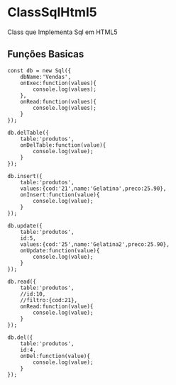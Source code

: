 # ClassSqlHtml5
 Class que Implementa Sql em HTML5

## Funções Basicas 

	const db = new Sql({
		dbName:'Vendas',
		onExec:function(values){
			console.log(values);
		},
		onRead:function(values){
			console.log(values);
		}		
	});

	db.delTable({
		table:'produtos',
		onDelTable:function(value){
			console.log(value);
		}
	});

	db.insert({
		table:'produtos',
		values:{cod:'21',name:'Gelatina',preco:25.90},
		onInsert:function(value){
			console.log(value);
		}
	});

	db.update({
		table:'produtos',
		id:5,
		values:{cod:'25',name:'Gelatina2',preco:25.90},
		onUpdate:function(value){
			console.log(value);
		}	
	});

	db.read({
		table:'produtos',
		//id:10,
		//filtro:{cod:21},
		onRead:function(value){
			console.log(value);
		}
	});

	db.del({
		table:'produtos',
		id:4,
		onDel:function(value){
			console.log(value);
		}	
	});